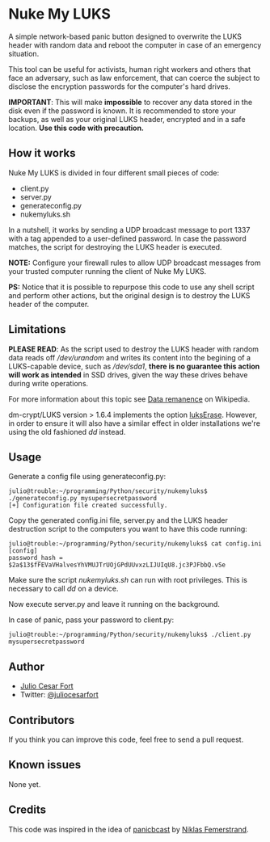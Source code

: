 # Nuke My LUKS
A simple network-based panic button designed to overwrite the LUKS header
with random data and reboot the computer in case of an emergency situation.

This tool can be useful for activists, human right workers and others that
face an adversary, such as law enforcement, that can coerce the subject to
disclose the encryption passwords for the computer's hard drives.

**IMPORTANT**: This will make **impossible** to recover any data stored in the disk even if the password is known. It is recommended to store your backups, as well as your original LUKS header, encrypted and in a safe location.
**Use this code with precaution.**

## How it works

Nuke My LUKS is divided in four different small pieces of code:
- client.py
- server.py
- generateconfig.py
- nukemyluks.sh

In a nutshell, it works by sending a UDP broadcast message to port 1337 with a tag appended to a user-defined password. In case the password matches, the script for destroying the LUKS header is executed.

**NOTE:** Configure your firewall rules to allow UDP broadcast messages from your trusted computer running the client of Nuke My LUKS.

**PS:** Notice that it is possible to repurpose this code to use any shell script and perform other actions, but the original design is to destroy the LUKS header of the computer.

## Limitations

**PLEASE READ**: As the script used to destroy the LUKS header with random data reads off */dev/urandom* and writes its content into the begining of a LUKS-capable device, such as */dev/sda1*, **there is no guarantee this action will work as intended** in SSD drives, given the way these drives behave during write operations.

For more information about this topic see [Data remanence](https://en.wikipedia.org/wiki/Data_remanence#Data_on_solid-state_drives) on Wikipedia.

dm-crypt/LUKS version > 1.6.4 implements the option [luksErase](https://wiki.archlinux.org/index.php/Dm-crypt/Device_encryption#Removing_LUKS_keys).
However, in order to ensure it will also have a similar effect in older installations we're using the old fashioned *dd* instead.

## Usage

Generate a config file using generateconfig.py:

```
julio@trouble:~/programming/Python/security/nukemyluks$ ./generateconfig.py mysupersecretpassword
[+] Configuration file created successfully.
```

Copy the generated config.ini file, server.py and the LUKS header destruction script to the computers you want to have this code running:
```
julio@trouble:~/programming/Python/security/nukemyluks$ cat config.ini
[config]
password_hash = $2a$13$fFEVaVHalvesYhVMUJTrUOjGPdUUvxzLIJUIqU8.jc3PJFbbQ.vSe
```

Make sure the script *nukemyluks.sh* can run with root privileges. This is necessary to call *dd* on a device.

Now execute server.py and leave it running on the background.

In case of panic, pass your password to client.py:
```
julio@trouble:~/programming/Python/security/nukemyluks$ ./client.py mysupersecretpassword
```

## Author
- [Julio Cesar Fort](http://www.whatever.io)
- Twitter: [@juliocesarfort](https://www.twitter.com/juliocesarfort)

## Contributors

If you think you can improve this code, feel free to send a pull request.

## Known issues

None yet.

## Credits
This code was inspired in the idea of [panicbcast](https://github.com/qnrq/panic_bcast) by [Niklas Femerstrand](http://www.qnrq.se/).
